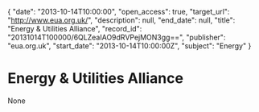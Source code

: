 {
  "date": "2013-10-14T10:00:00", 
  "open_access": true, 
  "target_url": "http://www.eua.org.uk/", 
  "description": null, 
  "end_date": null, 
  "title": "Energy & Utilities Alliance", 
  "record_id": "20131014T100000/6QLZeaIAO9dRVPejMON3gg==", 
  "publisher": "eua.org.uk", 
  "start_date": "2013-10-14T10:00:00Z", 
  "subject": "Energy"
}

# Energy & Utilities Alliance

None